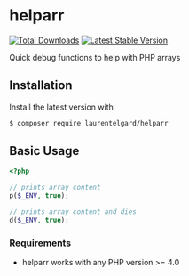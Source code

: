 # helparr

[![Total Downloads](https://img.shields.io/packagist/dt/laurentelgard/helparr.svg)](https://packagist.org/packages/laurentelgard/helparr)
[![Latest Stable Version](https://img.shields.io/packagist/v/laurentelgard/helparr.svg)](https://packagist.org/packages/laurentelgard/helparr)

Quick debug functions to help with PHP arrays

## Installation

Install the latest version with

```bash
$ composer require laurentelgard/helparr
```

## Basic Usage

```php
<?php

// prints array content
p($_ENV, true);

// prints array content and dies
d($_ENV, true);
```
### Requirements

- helparr works with any PHP version >= 4.0
